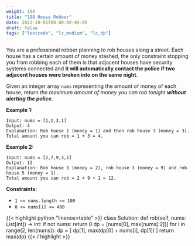 ```yaml
---
weight: 198
title: "198 House Robber"
date: 2022-10-01T00:00:00-04:00
draft: false
tags: ["leetcode", "lc_medium", "lc_dp"]
---
```


You are a professional robber planning to rob houses along a street. Each house has a certain amount of money stashed, the only constraint stopping you from robbing each of them is that adjacent houses have security systems connected and **it will automatically contact the police if two adjacent houses were broken into on the same night**.

Given an integer array `nums` representing the amount of money of each house, return _the maximum amount of money you can rob tonight **without alerting the police**_.

**Example 1:**
```
Input: nums = [1,2,3,1]
Output: 4
Explanation: Rob house 1 (money = 1) and then rob house 3 (money = 3).
Total amount you can rob = 1 + 3 = 4.
```
**Example 2:**
```
Input: nums = [2,7,9,3,1]
Output: 12
Explanation: Rob house 1 (money = 2), rob house 3 (money = 9) and rob house 5 (money = 1).
Total amount you can rob = 2 + 9 + 1 = 12.
```

**Constraints:**
- `1 <= nums.length <= 100`
- `0 <= nums[i] <= 400`

<div class="tabs"></div>
<div class="tab-content">
<div id="python" class="lang">
{{< highlight python "linenos=table" >}}
class Solution:
    def rob(self, nums: List[int]) -> int:
        if not nums:
            return 0
        dp = [nums[0], max(nums[:2])]
        for i in range(2, len(nums)):
            dp = [
                dp[1],
                max(dp[0] + nums[i], dp[1])
            ]
        return max(dp)
{{< / highlight >}}
</div>
</div>

